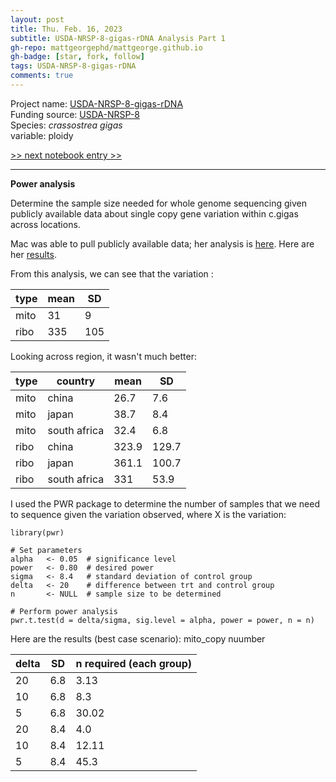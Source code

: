 ```yaml
---
layout: post
title: Thu. Feb. 16, 2023
subtitle: USDA-NRSP-8-gigas-rDNA Analysis Part 1
gh-repo: mattgeorgephd/mattgeorge.github.io
gh-badge: [star, fork, follow]
tags: USDA-NRSP-8-gigas-rDNA
comments: true
---
```


Project name: [USDA-NRSP-8-gigas-rDNA](https://github.com/mattgeorgephd/USDA-NRSP-8-gigas-rDNA) <br />
Funding source: [USDA-NRSP-8](https://www.nimss.org/projects/view/mrp/outline/18464) <br />
Species: *crassostrea gigas* <br />
variable: ploidy <br />

[>> next notebook entry >>](https://mattgeorgephd.github.io/USDA-NRSP-8-gigas-rDNA-analysis-2/)

------------------------------------------------------------------------------------------------------
**Power analysis**

Determine the sample size needed for whole genome sequencing given publicly available data about single copy gene variation within c.gigas across locations.

Mac was able to pull publicly available data; her analysis is [here](https://github.com/RobertsLab/resources/issues/1304). Here are her [results](https://github.com/mattgeorgephd/USDA-NRSP-8-gigas-rDNA/blob/main/ribo_mito_CNV_mean_by_sample_meta.xlsx).

From this analysis, we can see that the variation :

|  type | mean  | SD  |
|---|---|---|
| mito | 31 |  9 |
| ribo | 335 | 105 |

Looking across region, it wasn't much better:

|  type | country   | mean  | SD  |
|---|---|---|---|
|mito   |china   | 26.7   |7.6   |
|mito   |japan   |38.7   |8.4   |
|mito   |south africa   |32.4   |6.8   |
|ribo   |china   | 323.9   |129.7   |
|ribo   |japan   |361.1   |100.7   |
|ribo   |south africa   |331   |53.9   |

I used the PWR package to determine the number of samples that we need to sequence given the variation observed, where X is the variation:

```{r}
library(pwr)

# Set parameters
alpha   <- 0.05  # significance level
power   <- 0.80  # desired power
sigma   <- 8.4   # standard deviation of control group
delta   <- 20    # difference between trt and control group  
n       <- NULL  # sample size to be determined

# Perform power analysis
pwr.t.test(d = delta/sigma, sig.level = alpha, power = power, n = n)

```

Here are the results (best case scenario):
mito_copy nuumber <br />

| delta | SD | n required (each group)  |
|---|---|---|
| 20 | 6.8 | 3.13 |
| 10 | 6.8 | 8.3 |
| 5 | 6.8 | 30.02 |
| 20 | 8.4 | 4.0 |
| 10 | 8.4| 12.11 |
| 5 | 8.4 | 45.3 |

